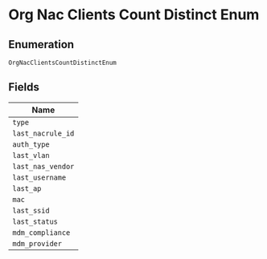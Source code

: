 
# Org Nac Clients Count Distinct Enum

## Enumeration

`OrgNacClientsCountDistinctEnum`

## Fields

| Name |
|  --- |
| `type` |
| `last_nacrule_id` |
| `auth_type` |
| `last_vlan` |
| `last_nas_vendor` |
| `last_username` |
| `last_ap` |
| `mac` |
| `last_ssid` |
| `last_status` |
| `mdm_compliance` |
| `mdm_provider` |

